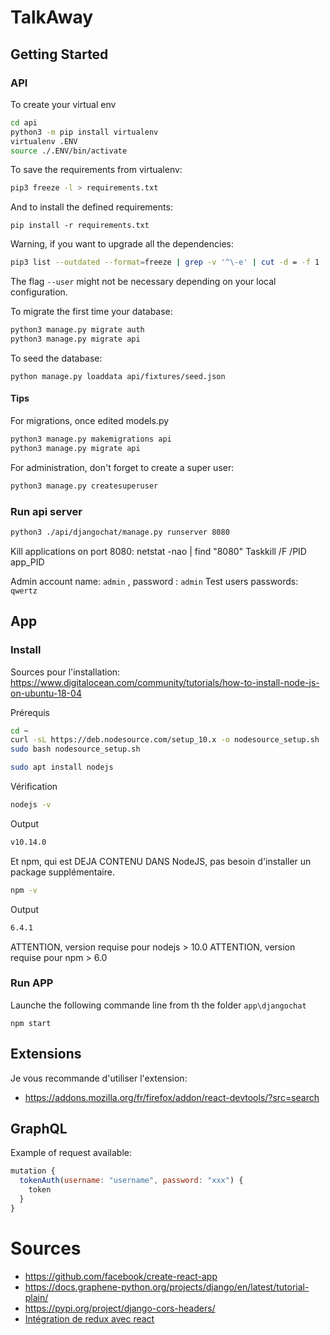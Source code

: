 # TalkAway

## Getting Started

### API

To create your virtual env

```sh
cd api
python3 -m pip install virtualenv
virtualenv .ENV
source ./.ENV/bin/activate
```

To save the requirements from virtualenv:

```sh
pip3 freeze -l > requirements.txt  
```

And to install the defined requirements:

```
pip install -r requirements.txt
```

Warning, if you want to upgrade all the dependencies:
```sh
pip3 list --outdated --format=freeze | grep -v '^\-e' | cut -d = -f 1  | xargs -n1 pip3 install -U --user
```
The flag `--user` might not be necessary depending on your local configuration.

To migrate the first time your database:

```sh
python3 manage.py migrate auth
python3 manage.py migrate api
```

To seed the database:
```
python manage.py loaddata api/fixtures/seed.json
```

#### Tips

For migrations, once edited models.py

```sh
python3 manage.py makemigrations api
python3 manage.py migrate api
```

For administration, don't forget to create a super user:

```sh
python3 manage.py createsuperuser
```

### Run api server

```sh
python3 ./api/djangochat/manage.py runserver 8080
```

Kill applications on port 8080:
netstat -nao | find "8080"
Taskkill /F /PID app_PID

Admin account name: `admin` , password : `admin`
Test users passwords: `qwertz`

## App

### Install

Sources pour l'installation: https://www.digitalocean.com/community/tutorials/how-to-install-node-js-on-ubuntu-18-04

Prérequis

```sh
cd ~
curl -sL https://deb.nodesource.com/setup_10.x -o nodesource_setup.sh
sudo bash nodesource_setup.sh

sudo apt install nodejs
```

Vérification

```sh
nodejs -v
```

Output
```sh
v10.14.0
```

Et npm, qui est DEJA CONTENU DANS NodeJS, pas besoin d'installer un package supplémentaire.

```sh
npm -v
```

Output
```sh
6.4.1
```

ATTENTION, version requise pour nodejs > 10.0
ATTENTION, version requise pour npm > 6.0

### Run APP
Launche the following commande line from th the folder `app\djangochat`

```
npm start
```

## Extensions
Je vous recommande d'utiliser l'extension:
- https://addons.mozilla.org/fr/firefox/addon/react-devtools/?src=search


## GraphQL

Example of request available:
```js
mutation {
  tokenAuth(username: "username", password: "xxx") {
    token
  }
}
```

# Sources
- https://github.com/facebook/create-react-app
- https://docs.graphene-python.org/projects/django/en/latest/tutorial-plain/
- https://pypi.org/project/django-cors-headers/
- [Intégration de redux avec react](https://github.com/ohansemmanuel/fake-medium/commit/589c2e1fb429659ee20131ed1d7558b03c8bf3f9)
